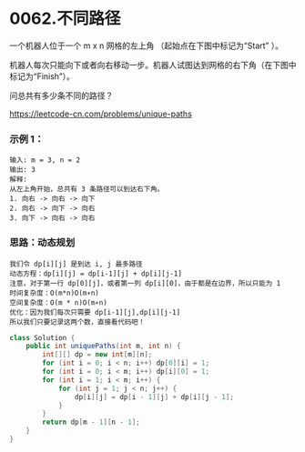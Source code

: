 # 0062.不同路径

一个机器人位于一个 m x n 网格的左上角 （起始点在下图中标记为“Start” ）。

机器人每次只能向下或者向右移动一步。机器人试图达到网格的右下角（在下图中标记为“Finish”）。

问总共有多少条不同的路径？

https://leetcode-cn.com/problems/unique-paths

### 示例 1：

```
输入: m = 3, n = 2
输出: 3
解释:
从左上角开始，总共有 3 条路径可以到达右下角。
1. 向右 -> 向右 -> 向下
2. 向右 -> 向下 -> 向右
3. 向下 -> 向右 -> 向右
```

### 思路：动态规划

```
我们令 dp[i][j] 是到达 i, j 最多路径
动态方程：dp[i][j] = dp[i-1][j] + dp[i][j-1]
注意，对于第一行 dp[0][j]，或者第一列 dp[i][0]，由于都是在边界，所以只能为 1
时间复杂度：O(m*n)O(m∗n)
空间复杂度：O(m * n)O(m∗n)
优化：因为我们每次只需要 dp[i-1][j],dp[i][j-1]
所以我们只要记录这两个数，直接看代码吧！
```



```java
class Solution {
    public int uniquePaths(int m, int n) {
        int[][] dp = new int[m][n];
        for (int i = 0; i < n; i++) dp[0][i] = 1;
        for (int i = 0; i < m; i++) dp[i][0] = 1;
        for (int i = 1; i < m; i++) {
            for (int j = 1; j < n; j++) {
                dp[i][j] = dp[i - 1][j] + dp[i][j - 1];
            }
        }
        return dp[m - 1][n - 1];  
    }
}
```

